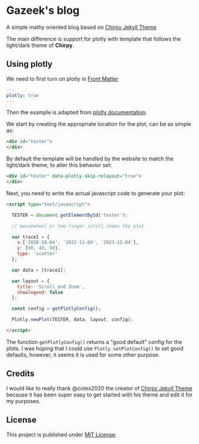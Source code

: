 # Gazeek's blog

A simple mathy oriented blog based on [Chirpy Jekyll Theme](https://github.com/cotes2020/jekyll-theme-chirpy#documentation)

The main difference is support for plotly with template that follows the light/dark theme of **Chirpy**.

## Using plotly


We need to first turn on plotly in [Front Matter](https://jekyllrb.com/docs/front-matter/)
```yaml
---
plotly: true
---
```

Then the example is adapted from [plotly documentation](https://plotly.com/javascript/getting-started/). 

We start by creating the appropriate location for the plot, can be as simple as:

```html
<div id="tester">
</div>
```

By default the template will be handled by the website to match the light/dark theme, to alter this behavior set:

```html
<div id="tester" data-plotly-skip-relayout="true">
</div>

```

Next, you need to write the actual javascript code to generate your plot:

```html
<script type="text/javascript">

  TESTER = document.getElementById('tester');

  // mousewheel or two-finger scroll zooms the plot

  var trace1 = {
    x:['2020-10-04', '2021-11-04', '2023-12-04'],
    y: [90, 40, 60],
    type: 'scatter'
  };

  var data = [trace1];

  var layout = {
    title: 'Scroll and Zoom',
    showlegend: false
  };

  const config = getPlotlyConfig();

  Plotly.newPlot(TESTER, data, layout, config);

</script> 
```

The function `getPlotlyConfig()` returns a "good default" config for the plots.
I was hoping that I could use `Plotly.setPlotConfig()` to set good defaults, however, it seems it is used for some other purpose.


## Credits

I would like to really thank @cotes2020 the creator of [Chirpy Jekyll Theme](https://github.com/cotes2020/jekyll-theme-chirpy) because it has been super easy to get started with his theme and edit it for my purposes.

## License

This project is published under [MIT License][license].

[license]: https://github.com/gazeek/gazeek.github.io/blob/main/LICENSE